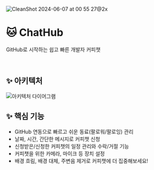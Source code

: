 ![CleanShot 2024-06-07 at 00 55 27@2x](https://github.com/24-1Capstone/frontend/assets/94912717/02daa785-a52a-4cc5-b4ac-5c3d9671203a)
# 🐱 ChatHub
GitHub로 시작하는 쉽고 빠른 개발자 커피챗

&nbsp;

## ✨ 아키텍처
![아키텍처 다이어그램](https://github.com/ChatHub-Team/24-1Capstone-backend-refactoring/blob/main/docs/images/chathub%20architacture.png)


## ✨ 핵심 기능
- GitHub 연동으로 빠르고 쉬운 동료(팔로워/팔로잉) 관리
- 날짜, 시간, 간단한 메시지로 커피챗 신청
- 신청받은/신청한 커피챗의 일정 관리와 수락/거절 기능
- 커피챗을 위한 카메라, 마이크 등 장치 설정
- 배경 흐림, 배경 대체, 주변음 제거로 커피챗에 더 집중해보세요!

